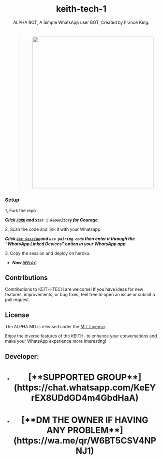  <h1 align="center"> keith-tech-1</h1>
<p align="center"> ALPHA BOT, A Simple WhatsApp user BOT, Created by France King.
</p>

 <h1 align="center">

  ><img src="https://telegra.ph/file/49a3833ccbc65a8e7ea4b.jpg" width="400" height="500"/>



### Setup

1, Fork the repo

   ***Click [`FORK`](https://github.com/Keithkeizzah/keith-tech-1) and `Star 👑 Repository` for Courage.***
  


2, Scan the code and link it with your Whatsapp.


  ***Click [`Get Session`](https://keith-app-session-6d1313c4f8e5.herokuapp.com/)and `use pairing code` then enter it through the "WhatsApp Linked Devices" option in your WhatsApp app.***
    
   
3, Copy the session and deploy on heroku.  

   
 - ***Now [`DEPLOY`](https://dashboard.heroku.com/new?template=https://github.com/keithkeizzah/keith-tech-1).***


## Contributions

Contributions to KEITH-TECH are welcome! If you have ideas for new features, improvements, or bug fixes, feel free to open an issue or submit a pull request.

## License

The ALPHA MD is released under the [MIT License](https://opensource.org/licenses/MIT).

Enjoy the diverse features of the KEITH- to enhance your conversations and make your WhatsApp experience more interesting!

## Developer:

- <h1 align="center"> [**SUPPORTED GROUP**](https://chat.whatsapp.com/KeEYrEX8UDdGD4m4GbdHaA)
- <h1 align="center"> [**DM THE OWNER IF HAVING ANY PROBLEM**](https://wa.me/qr/W6BT5CSV4NPNJ1)

